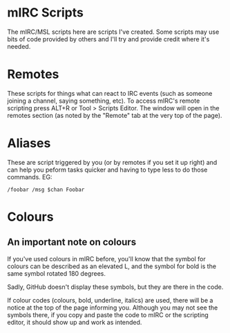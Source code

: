 mIRC Scripts
============
The mIRC/MSL scripts here are scripts I've created. Some scripts may use bits of code provided by others and I'll try and provide credit where it's needed.

# Remotes
These scripts for things what can react to IRC events (such as someone joining a channel, saying something, etc). To access mIRC's remote scripting press ALT+R or Tool > Scripts Editor. The window will open in the remotes section (as noted by the "Remote" tab at the very top of the page).

# Aliases
These are script triggered by you (or by remotes if you set it up right) and can help you peform tasks quicker and having to type less to do those commands. EG:

    /foobar /msg $chan Foobar

# Colours

## An important note on colours
If you've used colours in mIRC before, you'll know that the symbol for colours can be described as an elevated L, and the symbol for bold is the same symbol rotated 180 degrees.

Sadly, GitHub doesn't display these symbols, but they are there in the code.

If colour codes (colours, bold, underline, italics) are used, there will be a notice at the top of the page informing you. Although you may not see the symbols there, if you copy and paste the code to mIRC or the scripting editor, it should show up and work as intended.

